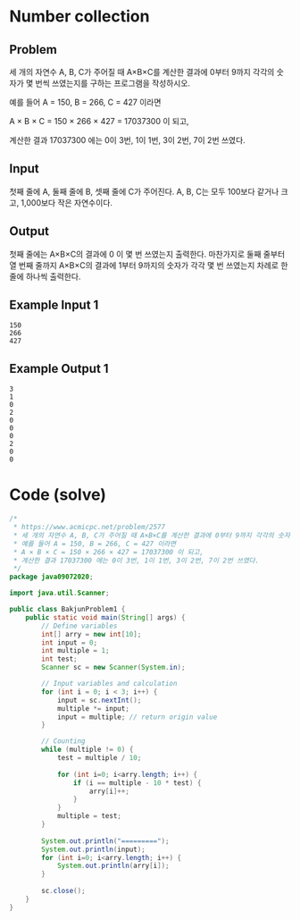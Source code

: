 # Number collection

## Problem

세 개의 자연수 A, B, C가 주어질 때 A×B×C를 계산한 결과에 0부터 9까지 각각의 숫자가 몇 번씩 쓰였는지를 구하는 프로그램을 작성하시오.

예를 들어 A = 150, B = 266, C = 427 이라면

A × B × C = 150 × 266 × 427 = 17037300 이 되고,

계산한 결과 17037300 에는 0이 3번, 1이 1번, 3이 2번, 7이 2번 쓰였다.

## Input

첫째 줄에 A, 둘째 줄에 B, 셋째 줄에 C가 주어진다. A, B, C는 모두 100보다 같거나 크고, 1,000보다 작은 자연수이다.

## Output

첫째 줄에는 A×B×C의 결과에 0 이 몇 번 쓰였는지 출력한다. 마찬가지로 둘째 줄부터 열 번째 줄까지 A×B×C의 결과에 1부터 9까지의 숫자가 각각 몇 번 쓰였는지 차례로 한 줄에 하나씩 출력한다.

## Example Input 1

```
150
266
427

```

## Example Output 1

```
3
1
0
2
0
0
0
2
0
0
```

# Code (solve)

```java
/*
 * https://www.acmicpc.net/problem/2577
 * 세 개의 자연수 A, B, C가 주어질 때 A×B×C를 계산한 결과에 0부터 9까지 각각의 숫자가 몇 번씩 쓰였는지를 구하는 프로그램을 작성하시오.
 * 예를 들어 A = 150, B = 266, C = 427 이라면 
 * A × B × C = 150 × 266 × 427 = 17037300 이 되고, 
 * 계산한 결과 17037300 에는 0이 3번, 1이 1번, 3이 2번, 7이 2번 쓰였다.
 */
package java09072020;

import java.util.Scanner;

public class BakjunProblem1 {
	public static void main(String[] args) {
		// Define variables
		int[] arry = new int[10];
		int input = 0;
		int multiple = 1;
		int test;
		Scanner sc = new Scanner(System.in);

		// Input variables and calculation
		for (int i = 0; i < 3; i++) {
			input = sc.nextInt();
			multiple *= input;
			input = multiple; // return origin value
		}

		// Counting
		while (multiple != 0) {
			test = multiple / 10;
			
			for (int i=0; i<arry.length; i++) {
				if (i == multiple - 10 * test) {
					arry[i]++;
				}
			}
			multiple = test;
		}
		
		System.out.println("=========");
		System.out.println(input);
		for (int i=0; i<arry.length; i++) {
			System.out.println(arry[i]);
		}
		
		sc.close();
	}
}
```